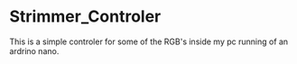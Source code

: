 # Strimmer_Controler

This is a simple controler for some of the RGB's inside my pc running of an ardrino nano.
